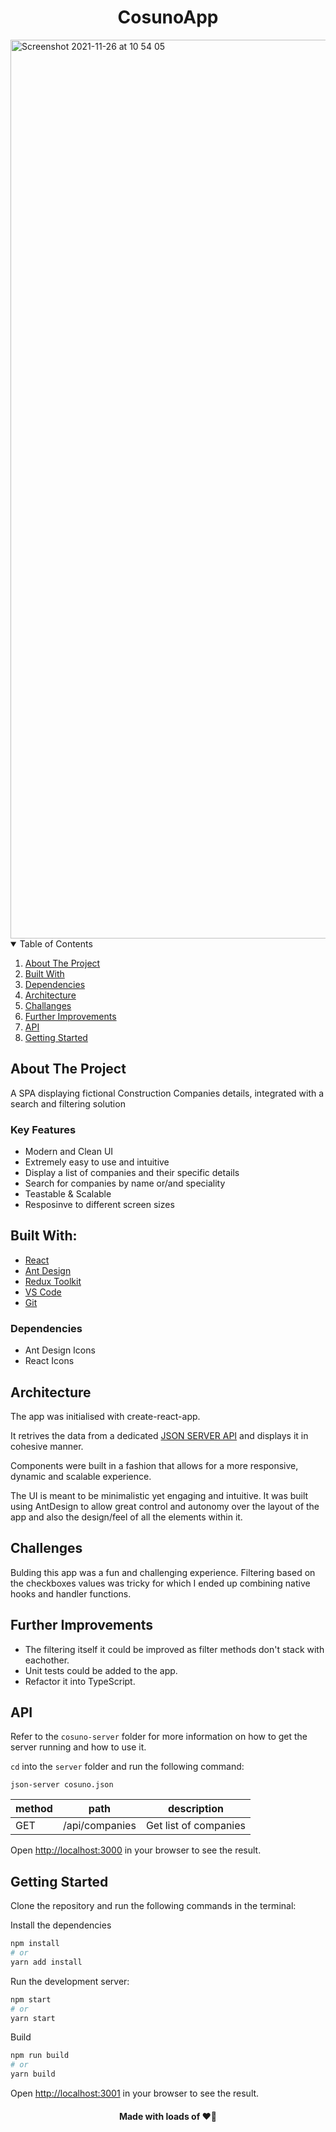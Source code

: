 <h1 align="center">CosunoApp</h1>

<img width="1438" alt="Screenshot 2021-11-26 at 10 54 05" src="https://user-images.githubusercontent.com/43752457/143562144-2d8078ce-97a1-41ea-8c5f-7521180dc8e3.png">

<!-- TABLE OF CONTENTS -->
<details open="open">
  <summary>Table of Contents</summary>
  <ol>
    <li><a href="#about-the-project">About The Project</a></li>
    <li><a href="#built-with">Built With</a></li>
    <li><a href="#dependencies">Dependencies</a></li>
    <li><a href="#architecture">Architecture</a></li>
    <li><a href="#challenges">Challanges</a></li>
    <li><a href="#further-improvements">Further Improvements</a></li>
    <li><a href="#API">API</a></li>
    <li><a href="#getting-started">Getting Started</a></li>
  </ol>
</details>

## About The Project

A SPA displaying fictional Construction Companies details, integrated with a search and filtering solution

### Key Features

- Modern and Clean UI
- Extremely easy to use and intuitive
- Display a list of companies and their specific details
- Search for companies by name or/and speciality
- Teastable & Scalable
- Resposinve to different screen sizes

## Built With:

- [React](https://reactjs.org/)
- [Ant Design](https://ant.design/)
- [Redux Toolkit](https://redux-toolkit.js.org/)
- [VS Code](https://code.visualstudio.com/)
- [Git](https://git-scm.com/)

### Dependencies

- Ant Design Icons
- React Icons


## Architecture

The app was initialised with create-react-app.

It retrives the data from a dedicated [JSON SERVER API](https://github.com/edisonabdiel/RomeoTaskDB) and displays it in cohesive manner.

Components were built in a fashion that allows for a more responsive, dynamic and scalable experience.

The UI is meant to be minimalistic yet engaging and intuitive. It was built using AntDesign to allow great control and autonomy over the layout of the app and also the design/feel of all the elements within it.

## Challenges

Bulding this app was a fun and challenging experience. Filtering based on the checkboxes values was tricky for which I ended up combining native hooks and handler functions.

## Further Improvements

- The filtering itself it could be improved as filter methods don't stack with eachother.
- Unit tests could be added to the app.
- Refactor it into TypeScript.

## API

Refer to the ```cosuno-server``` folder for more information on how to get the server running and how to use it.

```cd``` into the ```server``` folder and run the following command:

```json-server cosuno.json``` 

| method | path               | description            |
|--------|--------------------|------------------------|
| GET    | /api/companies     | Get list of companies  |

Open [http://localhost:3000](http://localhost:3000) in your browser to see the result.

## Getting Started

Clone the repository and run the following commands in the terminal:

Install the dependencies 

```bash
npm install
# or
yarn add install
```

Run the development server:

```bash
npm start
# or
yarn start
```

Build 

```bash
npm run build
# or
yarn build
```


Open [http://localhost:3001](http://localhost:3001) in your browser to see the result.


<h4 align="center">Made with loads of ❤️‍🔥</h4>